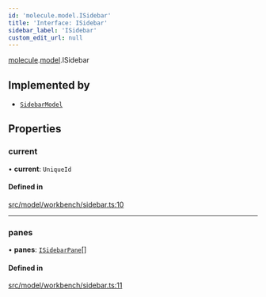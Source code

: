 ```yaml
---
id: 'molecule.model.ISidebar'
title: 'Interface: ISidebar'
sidebar_label: 'ISidebar'
custom_edit_url: null
---
```


[molecule](../namespaces/molecule).[model](../namespaces/molecule.model).ISidebar

## Implemented by

-   [`SidebarModel`](../classes/molecule.model.SidebarModel)

## Properties

### current

• **current**: `UniqueId`

#### Defined in

[src/model/workbench/sidebar.ts:10](https://github.com/DTStack/molecule/blob/46c80551/src/model/workbench/sidebar.ts#L10)

---

### panes

• **panes**: [`ISidebarPane`](molecule.model.ISidebarPane)[]

#### Defined in

[src/model/workbench/sidebar.ts:11](https://github.com/DTStack/molecule/blob/46c80551/src/model/workbench/sidebar.ts#L11)
